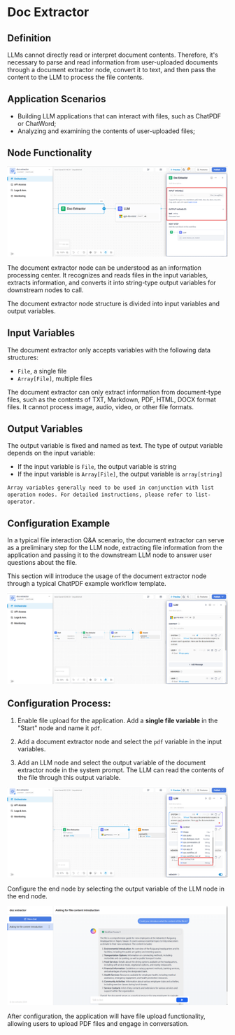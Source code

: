 # Doc Extractor
## Definition
LLMs cannot directly read or interpret document contents. Therefore, it's necessary to parse and read information from user-uploaded documents through a document extractor node, convert it to text, and then pass the content to the LLM to process the file contents.

## Application Scenarios

- Building LLM applications that can interact with files, such as ChatPDF or ChatWord;
- Analyzing and examining the contents of user-uploaded files;

## Node Functionality

![doc-extractor](/Workflow/Node_Description/images/doc-extractor.png)

The document extractor node can be understood as an information processing center. It recognizes and reads files in the input variables, extracts information, and converts it into string-type output variables for downstream nodes to call.

The document extractor node structure is divided into input variables and output variables.

## Input Variables

The document extractor only accepts variables with the following data structures:

- ```File```, a single file
- ```Array[File]```, multiple files

The document extractor can only extract information from document-type files, such as the contents of TXT, Markdown, PDF, HTML, DOCX format files. It cannot process image, audio, video, or other file formats.

## Output Variables

The output variable is fixed and named as text. The type of output variable depends on the input variable:

- If the input variable is ```File```, the output variable is string
- If the input variable is ```Array[File]```, the output variable is ```array[string]```

```
Array variables generally need to be used in conjunction with list operation nodes. For detailed instructions, please refer to list-operator.
```

## Configuration Example

In a typical file interaction Q&A scenario, the document extractor can serve as a preliminary step for the LLM node, extracting file information from the application and passing it to the downstream LLM node to answer user questions about the file.

This section will introduce the usage of the document extractor node through a typical ChatPDF example workflow template.

![Chatpdf-workflow](/Workflow/Node_Description/images/Chatpdf-workflow.png)

## Configuration Process:

1. Enable file upload for the application. Add a **single file variable** in the "Start" node and name it ```pdf```.

2. Add a document extractor node and select the ```pdf``` variable in the input variables.

3. Add an LLM node and select the output variable of the document extractor node in the system prompt. The LLM can read the contents of the file through this output variable.

![doc-extractor-configure](/Workflow/Node_Description/images/doc-extractor-configure.png)

Configure the end node by selecting the output variable of the LLM node in the end node.

![chat-with-pdf](/Workflow/Node_Description/images/chat-with-pdf.png)

After configuration, the application will have file upload functionality, allowing users to upload PDF files and engage in conversation.
